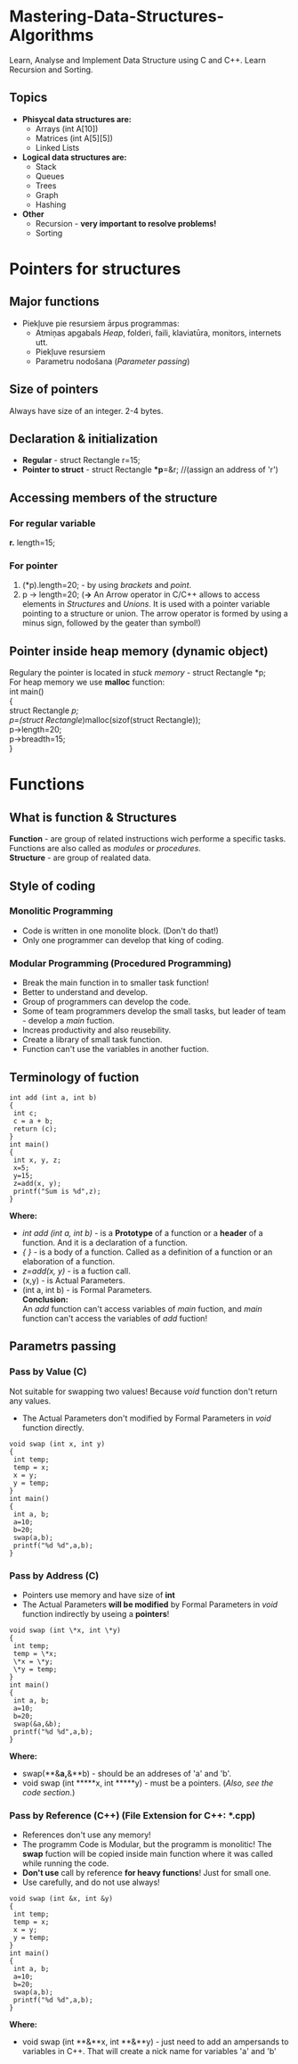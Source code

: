 # Mastering-Data-Structures-Algorithms
Learn, Analyse and Implement Data Structure using C and C++. Learn Recursion and Sorting.  
## Topics
- **Phisycal data structures are:**
  - Arrays (int A\[10\])
  - Matrices (int A\[5\]\[5\])
  - Linked Lists
- **Logical data structures are:**
  - Stack
  - Queues
  - Trees
  - Graph
  - Hashing
- **Other**
  - Recursion - **very important to resolve problems!**
  - Sorting

# Pointers for structures
## Major functions
- Piekļuve pie resursiem ārpus programmas:  
  - Atmiņas apgabals *Heap*, folderi, faili, klaviatūra, monitors, internets utt.  
  - Piekļuve resursiem  
  - Parametru nodošana (*Parameter passing*)  
## Size of pointers
Always have size of an integer. 2-4 bytes.  
## Declaration & initialization
- **Regular** - struct Rectangle r=15;  
- **Pointer to struct** - struct Rectangle **\*p**=&r; //(assign an address of 'r')  
## Accessing members of the structure
### For regular variable
**r.** length=15;  
### For pointer
1. (\*p).length=20; - by using *brackets* and *point*.  
2. p -> length=20; (**->** An Arrow operator in C/C++ allows to access elements in *Structures* and *Unions*. It is used with a pointer variable pointing to a structure or union. The arrow operator is formed by using a minus sign, followed by the geater than symbol!)  
## Pointer inside heap memory (dynamic object)
Regulary the pointer is located in *stuck memory* - struct Rectangle *p;  
For heap memory we use **malloc** function:  
int main()  
{  
 struct Rectangle *p;  
 p=(struct Rectangle*)malloc(sizof(struct Rectangle));  
 p->length=20;  
 p->breadth=15;  
}  

# Functions
## What is function & Structures
**Function** - are group of related instructions wich performe a specific tasks. Functions are also called as *modules* or *procedures*.  
**Structure** - are group of realated data.  
## Style of coding
### Monolitic Programming 
- Code is written in one monolite block. (Don't do that!)  
- Only one programmer can develop that king of coding.  
### Modular Programming (Procedured Programming)
- Break the main function in to smaller task function!  
- Better to understand and develop.  
- Group of programmers can develop the code.  
- Some of team programmers develop the small tasks, but leader of team - develop a *main* fuction.  
- Increas productivity and also reusebility.  
- Create a library of small task function.  
- Function can't use the variables in another fuction.  
## Terminology of fuction

```
int add (int a, int b)
{
 int c;
 c = a + b;
 return (c);
}
int main()
{
 int x, y, z;
 x=5;
 y=15;
 z=add(x, y);
 printf("Sum is %d",z);
}
```
**Where:**  
- *int add (int a, int b)* - is a **Prototype** of a function or a **header** of a function. And it is a declaration of a function.  
- *{ }* - is a body of a function. Called as a definition of a function or an elaboration of a function.  
- *z=add(x, y)* - is a fuction call.  
- (x,y) - is Actual Parameters.  
- (int a, int b) - is Formal Parameters.  
**Conclusion:**  
An *add* function can't access variables of *main* fuction, and *main* function can't access the variables of *add* fuction!  
## Parametrs passing
### Pass by Value  (C)
Not suitable for swapping two values! Because *void* function don't return any values.  
- The Actual Parameters don't modified by Formal Parameters in *void* function directly.  
```
void swap (int x, int y)
{
 int temp;
 temp = x;
 x = y;
 y = temp;
}
int main()
{
 int a, b;
 a=10;
 b=20;
 swap(a,b);
 printf("%d %d",a,b);
}
```

### Pass by Address (C)
- Pointers use memory and have size of **int**  
- The Actual Parameters **will be modified** by Formal Parameters in *void* function indirectly by useing a **pointers**!  
```
void swap (int \*x, int \*y)
{
 int temp;
 temp = \*x;
 \*x = \*y;
 \*y = temp;
}
int main()
{
 int a, b;
 a=10;
 b=20;
 swap(&a,&b);
 printf("%d %d",a,b);
}
```
**Where:**
- swap(**&**a,**&**b) - should be an addreses of 'a' and 'b'.  
- void swap (int **\***x, int **\***y) - must be a pointers. (*Also, see the code section.*)  

### Pass by Reference (C++) (File Extension for C++: *.cpp)
- References don't use any memory!  
- The programm Code is Modular, but the programm is monolitic! The **swap** fuction will be copied inside main function where it was called while running the code.  
- **Don't use** call by reference **for heavy functions**! Just for small one.  
- Use carefully, and do not use always!  

```
void swap (int &x, int &y)
{
 int temp;
 temp = x;
 x = y;
 y = temp;
}
int main()
{
 int a, b;
 a=10;
 b=20;
 swap(a,b);
 printf("%d %d",a,b);
}
```
**Where:**
- void swap (int **&**x, int **&**y) - just need to add an ampersands to variables in C++. That will create a nick name for variables 'a' and 'b'  

